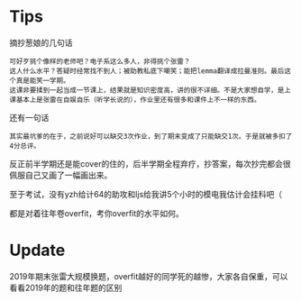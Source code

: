 # Tips

摘抄葱娘的几句话

```
可好歹挑个像样的老师吧？电子系这么多人，非得挑个张雷？
这人什么水平？答疑时经常找不到人；被助教私底下嘲笑；能把lemma翻译成拉曼准则。最后这个真是能笑一学期。
这课非要揉到一起当成一节课上，结果就是知识密度高，讲的很不详细。不是大家想自学，是上课基本上是张雷在自娱自乐（听学长说的），作业里还有很多和课件上不一样的东西。
```

还有一句话

```
其实最坑爹的在于，之前说好可以缺交3次作业，到了期末变成了只能缺交1次。于是就被多扣了4分总评。
```

反正前半学期还是能cover的住的，后半学期全程弃疗，抄答案，每次抄完都会很佩服自己又画了一幅画出来。

至于考试，没有yzh给计64的助攻和ljs给我讲5个小时的模电我估计会挂科吧（

都是对着往年卷overfit，考你overfit的水平如何。

# Update

2019年期末张雷大规模换题，overfit越好的同学死的越惨，大家各自保重，可以看看2019年的题和往年题的区别
